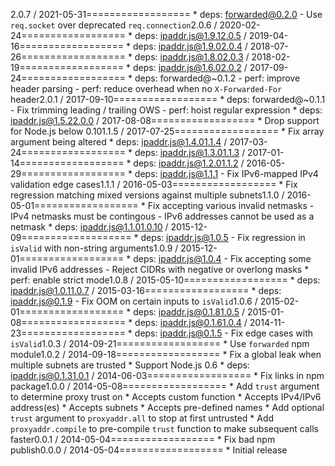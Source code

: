 2.0.7 / 2021-05-31==================  * deps: forwarded@0.2.0    - Use `req.socket` over deprecated `req.connection`2.0.6 / 2020-02-24==================  * deps: ipaddr.js@1.9.12.0.5 / 2019-04-16==================  * deps: ipaddr.js@1.9.02.0.4 / 2018-07-26==================  * deps: ipaddr.js@1.8.02.0.3 / 2018-02-19==================  * deps: ipaddr.js@1.6.02.0.2 / 2017-09-24==================  * deps: forwarded@~0.1.2    - perf: improve header parsing    - perf: reduce overhead when no `X-Forwarded-For` header2.0.1 / 2017-09-10==================  * deps: forwarded@~0.1.1    - Fix trimming leading / trailing OWS    - perf: hoist regular expression  * deps: ipaddr.js@1.5.22.0.0 / 2017-08-08==================  * Drop support for Node.js below 0.101.1.5 / 2017-07-25==================  * Fix array argument being altered  * deps: ipaddr.js@1.4.01.1.4 / 2017-03-24==================  * deps: ipaddr.js@1.3.01.1.3 / 2017-01-14==================  * deps: ipaddr.js@1.2.01.1.2 / 2016-05-29==================  * deps: ipaddr.js@1.1.1    - Fix IPv6-mapped IPv4 validation edge cases1.1.1 / 2016-05-03==================  * Fix regression matching mixed versions against multiple subnets1.1.0 / 2016-05-01==================  * Fix accepting various invalid netmasks    - IPv4 netmasks must be contingous    - IPv6 addresses cannot be used as a netmask  * deps: ipaddr.js@1.1.01.0.10 / 2015-12-09===================  * deps: ipaddr.js@1.0.5    - Fix regression in `isValid` with non-string arguments1.0.9 / 2015-12-01==================  * deps: ipaddr.js@1.0.4    - Fix accepting some invalid IPv6 addresses    - Reject CIDRs with negative or overlong masks  * perf: enable strict mode1.0.8 / 2015-05-10==================  * deps: ipaddr.js@1.0.11.0.7 / 2015-03-16==================  * deps: ipaddr.js@0.1.9    - Fix OOM on certain inputs to `isValid`1.0.6 / 2015-02-01==================  * deps: ipaddr.js@0.1.81.0.5 / 2015-01-08==================  * deps: ipaddr.js@0.1.61.0.4 / 2014-11-23==================  * deps: ipaddr.js@0.1.5    - Fix edge cases with `isValid`1.0.3 / 2014-09-21==================  * Use `forwarded` npm module1.0.2 / 2014-09-18==================  * Fix a global leak when multiple subnets are trusted  * Support Node.js 0.6  * deps: ipaddr.js@0.1.31.0.1 / 2014-06-03==================  * Fix links in npm package1.0.0 / 2014-05-08==================  * Add `trust` argument to determine proxy trust on    * Accepts custom function    * Accepts IPv4/IPv6 address(es)    * Accepts subnets    * Accepts pre-defined names  * Add optional `trust` argument to `proxyaddr.all` to    stop at first untrusted  * Add `proxyaddr.compile` to pre-compile `trust` function    to make subsequent calls faster0.0.1 / 2014-05-04==================  * Fix bad npm publish0.0.0 / 2014-05-04==================  * Initial release